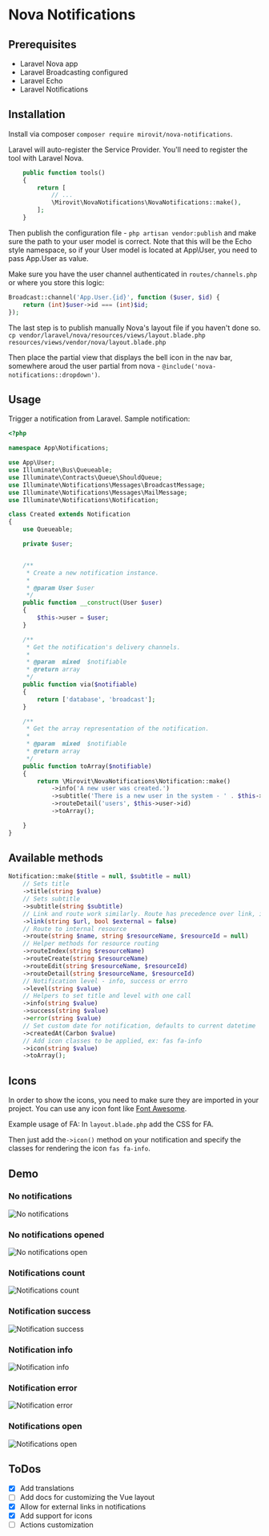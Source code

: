 # Nova Notifications

## Prerequisites
- Laravel Nova app
- Laravel Broadcasting configured
- Laravel Echo
- Laravel Notifications

## Installation

Install via composer `composer require mirovit/nova-notifications`.

Laravel will auto-register the Service Provider. You'll need to register the tool with Laravel Nova.

```php
    public function tools()
    {
        return [
            // ...
            \Mirovit\NovaNotifications\NovaNotifications::make(),
        ];
    }
```

Then publish the configuration file - `php artisan vendor:publish` and make sure the path to your user model is correct. Note that this will be the Echo style namespace, so if your User model is located at App\User, you need to pass App.User as value.

Make sure you have the user channel authenticated in `routes/channels.php` or where you store this logic:
```php
Broadcast::channel('App.User.{id}', function ($user, $id) {
    return (int)$user->id === (int)$id;
});
```

The last step is to publish manually Nova's layout file if you haven't done so. 
`cp vendor/laravel/nova/resources/views/layout.blade.php resources/views/vendor/nova/layout.blade.php`

Then place the partial view that displays the bell icon in the nav bar, somewhere aroud the user partial from nova - `@include('nova-notifications::dropdown')`.

## Usage

Trigger a notification from Laravel. Sample notification:
```php
<?php

namespace App\Notifications;

use App\User;
use Illuminate\Bus\Queueable;
use Illuminate\Contracts\Queue\ShouldQueue;
use Illuminate\Notifications\Messages\BroadcastMessage;
use Illuminate\Notifications\Messages\MailMessage;
use Illuminate\Notifications\Notification;

class Created extends Notification
{
    use Queueable;

    private $user;


    /**
     * Create a new notification instance.
     *
     * @param User $user
     */
    public function __construct(User $user)
    {
        $this->user = $user;
    }

    /**
     * Get the notification's delivery channels.
     *
     * @param  mixed  $notifiable
     * @return array
     */
    public function via($notifiable)
    {
        return ['database', 'broadcast'];
    }

    /**
     * Get the array representation of the notification.
     *
     * @param  mixed  $notifiable
     * @return array
     */
    public function toArray($notifiable)
    {
        return \Mirovit\NovaNotifications\Notification::make()
            ->info('A new user was created.')
            ->subtitle('There is a new user in the system - ' . $this->user->name . '!')
            ->routeDetail('users', $this->user->id)
            ->toArray();

    }
}

```

## Available methods


```php
Notification::make($title = null, $subtitle = null)
    // Sets title
    ->title(string $value)
    // Sets subtitle
    ->subtitle(string $subtitle)
    // Link and route work similarly. Route has precedence over link, if you define both on an instance. You should generally use a one of them.
    ->link(string $url, bool $external = false)
    // Route to internal resource
    ->route(string $name, string $resourceName, $resourceId = null)
    // Helper methods for resource routing
    ->routeIndex(string $resourceName)
    ->routeCreate(string $resourceName)
    ->routeEdit(string $resourceName, $resourceId)
    ->routeDetail(string $resourceName, $resourceId)
    // Notification level - info, success or errro
    ->level(string $value)
    // Helpers to set title and level with one call
    ->info(string $value)
    ->success(string $value)
    ->error(string $value)
    // Set custom date for notification, defaults to current datetime
    ->createdAt(Carbon $value)
    // Add icon classes to be applied, ex: fas fa-info
    ->icon(string $value)
    ->toArray();
```

## Icons
In order to show the icons, you need to make sure they are imported in your project. You can use any icon font like [Font Awesome](https://fontawesome.com).

Example usage of FA:
In `layout.blade.php` add the CSS for FA.

Then just add the`->icon()` method on your notification and specify the classes for rendering the icon `fas fa-info`.

## Demo

### No notifications
![No notifications](https://raw.githubusercontent.com/mirovit/nova-notifications/master/images/no-notifications.png)

### No notifications opened
![No notifications open](https://raw.githubusercontent.com/mirovit/nova-notifications/master/images/no-notifications-open.png)

### Notifications count
![Notifications count](https://raw.githubusercontent.com/mirovit/nova-notifications/master/images/notification-buble.png)

### Notification success
![Notification success](https://raw.githubusercontent.com/mirovit/nova-notifications/master/images/notification-success.png)

### Notification info
![Notification info](https://raw.githubusercontent.com/mirovit/nova-notifications/master/images/notification-info.png)

### Notification error
![Notification error](https://raw.githubusercontent.com/mirovit/nova-notifications/master/images/notification-error.png)

### Notifications open
![Notifications open](https://raw.githubusercontent.com/mirovit/nova-notifications/master/images/notifications-open.png)

## ToDos

- [x] Add translations
- [ ] Add docs for customizing the Vue layout
- [x] Allow for external links in notifications
- [x] Add support for icons
- [ ] Actions customization
